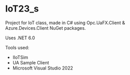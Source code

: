 # IoT23_s
Project for IoT class, made in C# using Opc.UaFX.Client & Azure.Devices.Client NuGet packages.

Uses .NET 6.0

Tools used:
- IIoTSim
- UA Sample Client
- Microsoft Visual Studio 2022 
